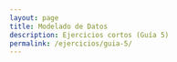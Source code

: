 ```yaml
---
layout: page
title: Modelado de Datos
description: Ejercicios cortos (Guía 5)
permalink: /ejercicios/guia-5/
---
```

